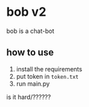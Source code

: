 # bob v2
bob is a chat-bot 

## how to use
1. install the requirements
2. put token in `token.txt`
3. run main.py

is it hard/??????
